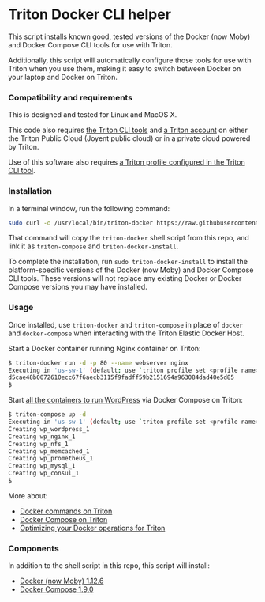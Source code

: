 # Triton Docker CLI helper

This script installs known good, tested versions of the Docker (now Moby) and Docker Compose CLI tools for use with Triton.

Additionally, this script will automatically configure those tools for use with Triton when you use them, making it easy to switch between Docker on your laptop and Docker on Triton.

### Compatibility and requirements

This is designed and tested for Linux and MacOS X.

This code also requires [the Triton CLI tools](https://docs.joyent.com/public-cloud/api-access/cloudapi) and [a Triton account](https://docs.joyent.com/public-cloud/getting-started) on either the Triton Public Cloud (Joyent public cloud) or in a private cloud powered by Triton.

Use of this software also requires [a Triton profile configured in the Triton CLI tool](https://docs.joyent.com/public-cloud/api-access/cloudapi#configuration).

### Installation

In a terminal window, run the following command:

```bash
sudo curl -o /usr/local/bin/triton-docker https://raw.githubusercontent.com/joyent/triton-docker-cli/master/triton-docker && chmod +x /usr/local/bin/triton-docker && ln -Fs /usr/local/bin/triton-docker /usr/local/bin/triton-compose && ln -Fs /usr/local/bin/triton-docker /usr/local/bin/triton-docker-install
```

That command will copy the `triton-docker` shell script from this repo, and link it as `triton-compose` and `triton-docker-install`.

To complete the installation, run `sudo triton-docker-install` to install the platform-specific versions of the Docker (now Moby) and Docker Compose CLI tools. These versions will not replace any existing Docker or Docker Compose versions you may have installed.

### Usage

Once installed, use `triton-docker` and `triton-compose` in place of `docker` and `docker-compose` when interacting with the Triton Elastic Docker Host.

Start a Docker container running Nginx container on Triton:

```bash
$ triton-docker run -d -p 80 --name webserver nginx
Executing in 'us-sw-1' (default; use `triton profile set <profile name>` to change) at 03:11:11 PM
d5cae48b0072610ecc67f6aecb3115f9fadff59b2151694a963084dad40e5d85
$
```

Start [all the containers to run WordPress](https://github.com/autopilotpattern/wordpress) via Docker Compose on Triton:

```bash
$ triton-compose up -d
Executing in 'us-sw-1' (default; use `triton profile set <profile name>` to change) at 03:15:56 PM
Creating wp_wordpress_1
Creating wp_nginx_1
Creating wp_nfs_1
Creating wp_memcached_1
Creating wp_prometheus_1
Creating wp_mysql_1
Creating wp_consul_1
$
```

More about:

- [Docker commands on Triton](https://www.joyent.com/blog/docker-commands-on-triton)
- [Docker Compose on Triton](https://www.joyent.com/blog/using-docker-compose)
- [Optimizing your Docker operations for Triton](https://www.joyent.com/blog/optimizing-docker-on-triton)

### Components

In addition to the shell script in this repo, this script will install:

- [Docker (now Moby) 1.12.6](https://github.com/moby/moby/releases/tag/v1.12.6)
- [Docker Compose 1.9.0](https://github.com/docker/compose/releases/tag/1.9.0)

